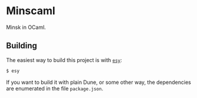 # Minscaml

Minsk in OCaml.

## Building

The easiest way to build this project is with [`esy`](https://esy.sh/):

```sh
$ esy
```

If you want to build it with plain Dune, or some other way, the dependencies
are enumerated in the file `package.json`.
